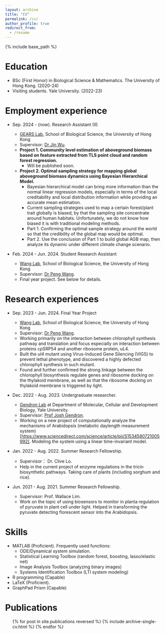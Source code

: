 ```yaml
---
layout: archive
title: "CV"
permalink: /cv/
author_profile: true
redirect_from:
  - /resume
---
```


{% include base_path %}

Education
======
* BSc (First Honor) in Biological Science & Mathematics. The University of Hong Kong. (2020-24)
* Visiting students. Yale University. (2022-23)

Employment experience
======
* Sep. 2024 - (now). Research Assistant (II)
  * [GEARS Lab](https://wu-jin.weebly.com/), School of Biological Science, the University of Hong Kong
  * Supervisor: [Dr Jin Wu](https://www.scifac.hku.hk/people/wu-jin).
  * **Project 1. Community level estimation of aboveground biomass based on feature extracted from TLS point cloud and random forest regression.**
    * Will be published soon.
  * **Project 2. Optimal sampling strategy for mapping global aboveground biomass dynamics using Bayesian Hierarchical Model.**
    * Bayesian hierarchical model can bring more information than the normal linear regression models, especially in terms of the local creditability and local distribution information while providing an accurate mean estimation.
    * Current sampling strategies used to map a certain forest/plant trait globally is biased, by that the sampling site concentrate around human habitats. Unfortunately, we do not know how biased it is with traditional modeling methods.
    * Part 1. Confirming the optimal sample strategy around the world so that the credibility of the global map would be optimal.
    * Part 2. Use the conclusion of Part 1 to build global AGB map, then analyze its dynamic under different climate change scenario.
    
* Feb. 2024 - Jun. 2024. Student Research Assistant
  * [Wang Lab](https://wanglaboratory.mystrikingly.com/?lang=EN), School of Biological Science, the University of Hong Kong
  * Supervisor: [Dr Peng Wang](https://www.scifac.hku.hk/people/wang-peng).
  * Final year project. See below for details.

Research experiences
======
* Sep. 2023 - Jun. 2024. Final Year Project
  * [Wang Lab](https://wanglaboratory.mystrikingly.com/?lang=EN), School of Biological Science, the University of Hong Kong
  * Supervisor: [Dr Peng Wang](https://www.scifac.hku.hk/people/wang-peng).
  * Working primarily on the interaction between chlorophyll synthesis pathway and translation and focus especially on interaction between proteins cpSRP54 and another ribosome protein, uL4.
  * Built the *ul4* mutant using Virus-Induced Gene Silencing (VIGS) to prevent lethal phenotype, and discovered a highly defected chlorophyll synthesis in such mutant.
  * Found and further confirmed the strong linkage between the chlorophyll biosynthesis regulate genes and ribosome docking on the thylakoid membrane, as well as that the ribosome docking on thylakoid membrane is triggered by light.

* Dec. 2022 - Aug. 2023. Undergraduate researcher.
  * [Gendron Lab](https://gendronlab.yale.edu/) at Department of Molecular, Cellular and Development Biology, Yale University.
  * Supervisor: [Prof Josh Gendron](https://mcdb.yale.edu/people/joshua-gendron).
  * Working on a new project of computationally analyze the mechanisms of Arabidopsis (metabolic daylength measurement system)[https://www.sciencedirect.com/science/article/pii/S1534580721005992]. Modeling the system using a linear time-invariant model.
 
* Jan. 2022 - Aug. 2022. Summer Research Fellowship.
  * Supervisor： Dr. Clive Lo.
  * Help in the current project of enzyme regulations in the tricin biosynthetic pathways. Taking care of plants (including sorghum and rice).
 
* Jun. 2021 - Aug. 2021. Summer Research Fellowship.
  * Supervisor: Prof. Wallace Lim.
  * Work on the topic of using biosensors to monitor in planta regulation of pyruvate in plant cell under light. Helped in transforming the pyruvate detecting florescent sensor into the Arabidopsis.

Skills
======
* MATLAB (Proficient). Frequently used functions:
  * ODE/Dynamical system simulation.
  * Statistical Learning Toolbox (random forest, boosting, lasso/elastic net)
  * Image Analysis Toolbox (analyzing binary images)
  * Systems Identification Toolbox (LTI system modeling)
* R programming (Capable)
* LaTeX (Proficient). 
* GraphPad Prism (Capable)

Publications
======
  <ul>{% for post in site.publications reversed %}
    {% include archive-single-cv.html %}
  {% endfor %}</ul>

